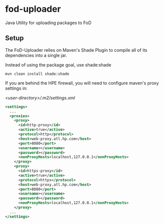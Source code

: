 # fod-uploader
Java Utility for uploading packages to FoD

## Setup

The FoD-Uploader relies on Maven's Shade Plugin to compile all of its dependencies into a single jar.

Instead of using the package goal, use shade:shade

```
mvn clean install shade:shade
```

If you are behind the HPE firewall, you will need to configure maven's proxy settings in:

*\<user-directory>/.m2/settings.xml*

```xml
<settings>
  ...
  <proxies>
    <proxy>
      <id>http-proxy</id>
      <active>true</active>
      <protocol>http</protocol>
      <host>web-proxy.atl.hp.com</host>
      <port>8080</port>
      <username></username>
      <password></password>
      <nonProxyHosts>localhost,127.0.0.1</nonProxyHosts>
    </proxy>
    <proxy>
      <id>https-proxy</id>
      <active>true</active>
      <protocol>https</protocol>
      <host>web-proxy.atl.hp.com</host>
      <port>8080</port>
      <username></username>
      <password></password>
      <nonProxyHosts>localhost,127.0.0.1</nonProxyHosts>
    </proxy>
  ...
</settings>
```
